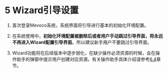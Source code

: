 # 5 Wizard引导设置

1. 首次登录Mevoco系统，系统界面将引导进行基本的初始化环境配置。

2. 在系统使用中，**初始化环境配置被删除后或者用户手动跳过引导界面，将永远不再进入Wizard配置引导界面**。所以建议新手用户不要跳过引导界面。

3. Wizard功能将在后续版本中逐步弱化，在缺少操作必须资源的时候，会在操作助手的弹窗中提示用户创建对应资源。有关操作助手具体介绍请参考[6.4](/Main/help-box.md)章节。